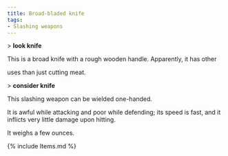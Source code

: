 ```yaml
---
title: Broad-bladed knife
tags:
- Slashing weapons
---
```


\> **look knife**

This is a broad knife with a rough wooden handle. Apparently, it has
other

uses than just cutting meat.

\> **consider knife**

This slashing weapon can be wielded one-handed.

It is awful while attacking and poor while defending; its speed is fast,
and it inflicts very little damage upon hitting.

It weighs a few ounces.

{% include Items.md %}
